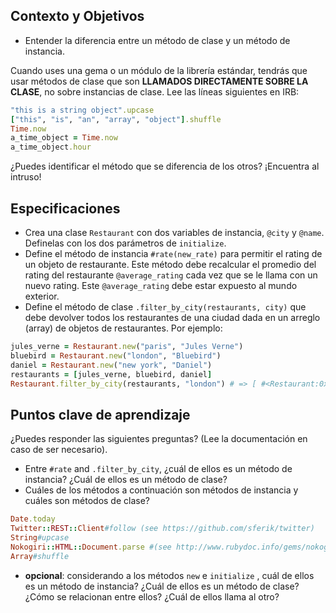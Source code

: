 ## Contexto y Objetivos

- Entender la diferencia entre un método de clase y un método de instancia.

Cuando uses una gema o un módulo de la librería estándar, tendrás que usar métodos de clase que son **LLAMADOS DIRECTAMENTE SOBRE LA CLASE**, no sobre instancias de clase. Lee las líneas siguientes en IRB:

```ruby
"this is a string object".upcase
["this", "is", "an", "array", "object"].shuffle
Time.now
a_time_object = Time.now
a_time_object.hour
```

¿Puedes identificar el método que se diferencia de los otros? ¡Encuentra al intruso!

## Especificaciones
- Crea una clase `Restaurant` con dos variables de instancia, `@city` y `@name`. Definelas con los dos parámetros de `initialize`.
- Define el método de instancia `#rate(new_rate)` para permitir el rating de un objeto de restaurante. Este método debe recalcular el promedio del rating del restaurante `@average_rating` cada vez que se le llama con un nuevo rating. Este `@average_rating` debe estar expuesto al mundo exterior.
- Define el método de clase `.filter_by_city(restaurants, city)`  que debe devolver todos los restaurantes de una ciudad dada en un arreglo (array) de objetos de restaurantes. Por ejemplo:

```ruby
jules_verne = Restaurant.new("paris", "Jules Verne")
bluebird = Restaurant.new("london", "Bluebird")
daniel = Restaurant.new("new york", "Daniel")
restaurants = [jules_verne, bluebird, daniel]
Restaurant.filter_by_city(restaurants, "london") # => [ #<Restaurant:0x007f9a43bb7eb8 @city="london", @name="Bluebird"> ]
```

## Puntos clave de aprendizaje

¿Puedes responder las siguientes preguntas? (Lee la documentación en caso de ser necesario).

- Entre `#rate` and `.filter_by_city`, ¿cuál de ellos es un método de instancia? ¿Cuál de ellos es un método de clase?
- Cuáles de los métodos a continuación son métodos de instancia y cuáles son métodos de clase?

```ruby
Date.today
Twitter::REST::Client#follow (see https://github.com/sferik/twitter)
String#upcase
Nokogiri::HTML::Document.parse #(see http://www.rubydoc.info/gems/nokogiri/Nokogiri/XML/Document)
Array#shuffle
```

- **opcional**: considerando a los métodos `new` e `initialize` , cuál de ellos es un método de instancia? ¿Cuál de ellos es un método de clase? ¿Cómo se relacionan entre ellos? ¿Cuál de ellos llama al otro?
